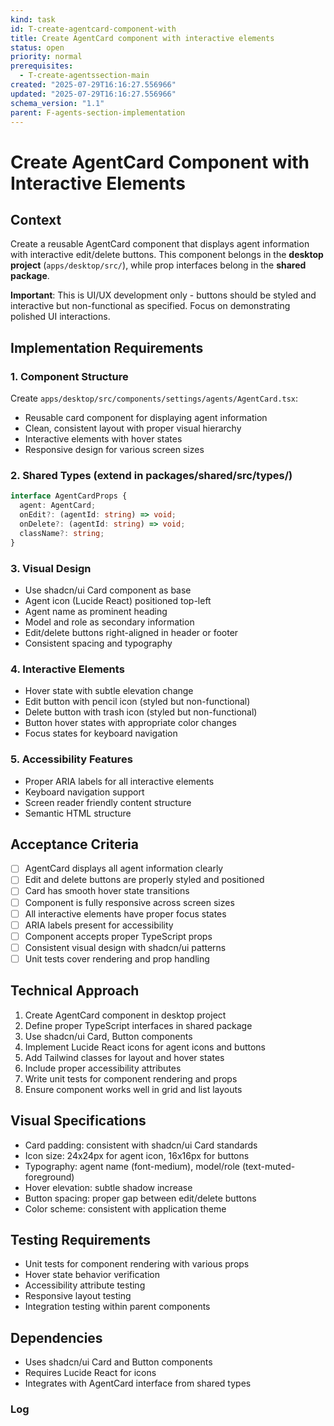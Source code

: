 ```yaml
---
kind: task
id: T-create-agentcard-component-with
title: Create AgentCard component with interactive elements
status: open
priority: normal
prerequisites:
  - T-create-agentssection-main
created: "2025-07-29T16:16:27.556966"
updated: "2025-07-29T16:16:27.556966"
schema_version: "1.1"
parent: F-agents-section-implementation
---
```


# Create AgentCard Component with Interactive Elements

## Context

Create a reusable AgentCard component that displays agent information with interactive edit/delete buttons. This component belongs in the **desktop project** (`apps/desktop/src/`), while prop interfaces belong in the **shared package**.

**Important**: This is UI/UX development only - buttons should be styled and interactive but non-functional as specified. Focus on demonstrating polished UI interactions.

## Implementation Requirements

### 1. Component Structure

Create `apps/desktop/src/components/settings/agents/AgentCard.tsx`:

- Reusable card component for displaying agent information
- Clean, consistent layout with proper visual hierarchy
- Interactive elements with hover states
- Responsive design for various screen sizes

### 2. Shared Types (extend in packages/shared/src/types/)

```typescript
interface AgentCardProps {
  agent: AgentCard;
  onEdit?: (agentId: string) => void;
  onDelete?: (agentId: string) => void;
  className?: string;
}
```

### 3. Visual Design

- Use shadcn/ui Card component as base
- Agent icon (Lucide React) positioned top-left
- Agent name as prominent heading
- Model and role as secondary information
- Edit/delete buttons right-aligned in header or footer
- Consistent spacing and typography

### 4. Interactive Elements

- Hover state with subtle elevation change
- Edit button with pencil icon (styled but non-functional)
- Delete button with trash icon (styled but non-functional)
- Button hover states with appropriate color changes
- Focus states for keyboard navigation

### 5. Accessibility Features

- Proper ARIA labels for all interactive elements
- Keyboard navigation support
- Screen reader friendly content structure
- Semantic HTML structure

## Acceptance Criteria

- [ ] AgentCard displays all agent information clearly
- [ ] Edit and delete buttons are properly styled and positioned
- [ ] Card has smooth hover state transitions
- [ ] Component is fully responsive across screen sizes
- [ ] All interactive elements have proper focus states
- [ ] ARIA labels present for accessibility
- [ ] Component accepts proper TypeScript props
- [ ] Consistent visual design with shadcn/ui patterns
- [ ] Unit tests cover rendering and prop handling

## Technical Approach

1. Create AgentCard component in desktop project
2. Define proper TypeScript interfaces in shared package
3. Use shadcn/ui Card, Button components
4. Implement Lucide React icons for agent icons and buttons
5. Add Tailwind classes for layout and hover states
6. Include proper accessibility attributes
7. Write unit tests for component rendering and props
8. Ensure component works well in grid and list layouts

## Visual Specifications

- Card padding: consistent with shadcn/ui Card standards
- Icon size: 24x24px for agent icon, 16x16px for buttons
- Typography: agent name (font-medium), model/role (text-muted-foreground)
- Hover elevation: subtle shadow increase
- Button spacing: proper gap between edit/delete buttons
- Color scheme: consistent with application theme

## Testing Requirements

- Unit tests for component rendering with various props
- Hover state behavior verification
- Accessibility attribute testing
- Responsive layout testing
- Integration testing within parent components

## Dependencies

- Uses shadcn/ui Card and Button components
- Requires Lucide React for icons
- Integrates with AgentCard interface from shared types

### Log
